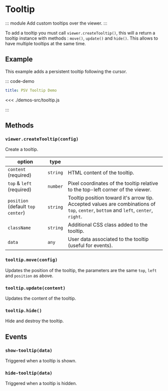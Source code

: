 # Tooltip

::: module
<ApiButton page="classes/Core.Tooltip.html"/>
Add custom tooltips over the viewer.
:::

To add a tooltip you must call `viewer.createTooltip()`, this will a return a tooltip instance with methods : `move()`, `update()` and `hide()`. This allows to have multiple tooltips at the same time.

## Example

This example adds a persistent tooltip following the cursor.

::: code-demo

```yaml
title: PSV Tooltip Demo
```

<<< ./demos-src/tooltip.js

:::

## Methods

### `viewer.createTooltip(config)`

Create a tooltip.

| option | type |   |
| ------ | ---- | - |
| `content` (required)  | `string` | HTML content of the tooltip. |
| `top` & `left` (required) | `number` | Pixel coordinates of the tooltip relative to the top-left corner of the viewer. |
| `position` (default `top center`) | `string` | Tooltip position toward it's arrow tip. Accepted values are combinations of `top`, `center`, `bottom` and `left`, `center`, `right`. |
| `className` | `string` | Additional CSS class added to the tooltip. |
| `data` | `any` | User data associated to the tooltip (useful for events). |

### `tooltip.move(config)`

Updates the position of the tooltip, the parameters are the same `top`, `left` and `position` as above.

### `tooltip.update(content)`

Updates the content of the tooltip.

### `tooltip.hide()`

Hide and destroy the tooltip.

## Events

### `show-tooltip(data)`

Triggered when a tooltip is shown.

### `hide-tooltip(data)`

Triggered when a tooltip is hidden.

